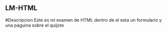 ## LM-HTML
#Descripcion
Este es mi examen de HTML dentro de el esta un formulario y una páguina sobre el quijote 
